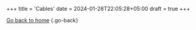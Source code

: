 +++
title = 'Cables'
date = 2024-01-28T22:05:28+05:00
draft = true
+++

[Go back to home](/shop/)
{.go-back}